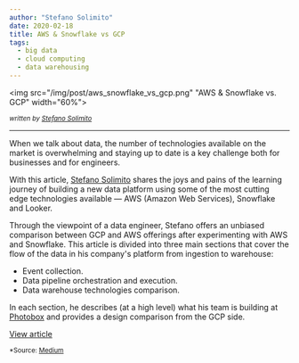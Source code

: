 ```yaml
---
author: "Stefano Solimito"
date: 2020-02-18
title: AWS & Snowflake vs GCP
tags:
  - big data
  - cloud computing
  - data warehousing
---
```

<img src="/img/post/aws_snowflake_vs_gcp.png" "AWS & Snowflake vs. GCP" width="60%">

<sub><i>written by <a href="https://medium.com/@stefano.solimito" target="_blank">Stefano Solimito</a></i></sub>
<hr>

When we talk about data, the number of technologies available on the market is overwhelming and staying up to date is a key challenge both for businesses and for engineers.

With this article, <a href="https://medium.com/@stefano.solimito" target="_blank">Stefano Solimito</a> shares the joys and pains of the learning journey of building a new data platform using some of the most cutting edge technologies available — AWS (Amazon Web Services), Snowflake and Looker.


Through the viewpoint of a data engineer, Stefano offers an unbiased comparison between GCP and AWS offerings after experimenting with AWS and Snowflake. This article is divided into three main sections that cover the flow of the data in his company's platform from ingestion to warehouse:

* Event collection.
* Data pipeline orchestration and execution.
* Data warehouse technologies comparison.

In each section, he describes (at a high level) what his team is building at <a href="https://www.photobox.co.uk" target=_>Photobox</a> and provides a design comparison from the GCP side.

<a href="https://medium.com/photobox-technology-product-and-design/aws-snowflake-vs-gcp-how-do-they-stack-up-when-building-a-data-platform-45edbdd615ff" class="btn" target="_blank">View article</a><br>

<sub>*Source: <a href="https://www.medium.com" target=_>Medium</a></sub>